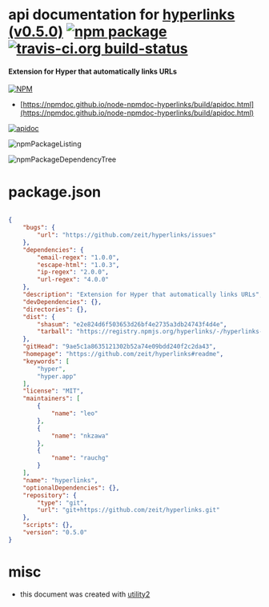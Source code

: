 # api documentation for  [hyperlinks (v0.5.0)](https://github.com/zeit/hyperlinks#readme)  [![npm package](https://img.shields.io/npm/v/npmdoc-hyperlinks.svg?style=flat-square)](https://www.npmjs.org/package/npmdoc-hyperlinks) [![travis-ci.org build-status](https://api.travis-ci.org/npmdoc/node-npmdoc-hyperlinks.svg)](https://travis-ci.org/npmdoc/node-npmdoc-hyperlinks)
#### Extension for Hyper that automatically links URLs

[![NPM](https://nodei.co/npm/hyperlinks.png?downloads=true&downloadRank=true&stars=true)](https://www.npmjs.com/package/hyperlinks)

- [https://npmdoc.github.io/node-npmdoc-hyperlinks/build/apidoc.html](https://npmdoc.github.io/node-npmdoc-hyperlinks/build/apidoc.html)

[![apidoc](https://npmdoc.github.io/node-npmdoc-hyperlinks/build/screenCapture.buildCi.browser.%252Ftmp%252Fbuild%252Fapidoc.html.png)](https://npmdoc.github.io/node-npmdoc-hyperlinks/build/apidoc.html)

![npmPackageListing](https://npmdoc.github.io/node-npmdoc-hyperlinks/build/screenCapture.npmPackageListing.svg)

![npmPackageDependencyTree](https://npmdoc.github.io/node-npmdoc-hyperlinks/build/screenCapture.npmPackageDependencyTree.svg)



# package.json

```json

{
    "bugs": {
        "url": "https://github.com/zeit/hyperlinks/issues"
    },
    "dependencies": {
        "email-regex": "1.0.0",
        "escape-html": "1.0.3",
        "ip-regex": "2.0.0",
        "url-regex": "4.0.0"
    },
    "description": "Extension for Hyper that automatically links URLs",
    "devDependencies": {},
    "directories": {},
    "dist": {
        "shasum": "e2e824d6f503653d26bf4e2735a3db24743f4d4e",
        "tarball": "https://registry.npmjs.org/hyperlinks/-/hyperlinks-0.5.0.tgz"
    },
    "gitHead": "9ae5c1a8635121302b52a74e09bdd240f2c2da43",
    "homepage": "https://github.com/zeit/hyperlinks#readme",
    "keywords": [
        "hyper",
        "hyper.app"
    ],
    "license": "MIT",
    "maintainers": [
        {
            "name": "leo"
        },
        {
            "name": "nkzawa"
        },
        {
            "name": "rauchg"
        }
    ],
    "name": "hyperlinks",
    "optionalDependencies": {},
    "repository": {
        "type": "git",
        "url": "git+https://github.com/zeit/hyperlinks.git"
    },
    "scripts": {},
    "version": "0.5.0"
}
```



# misc
- this document was created with [utility2](https://github.com/kaizhu256/node-utility2)
